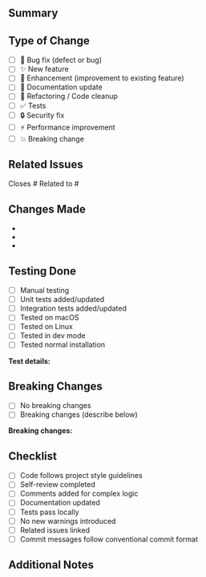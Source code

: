 ## Summary

<!-- Provide a brief summary of your changes -->

## Type of Change

<!-- Check all that apply -->

- [ ] 🐛 Bug fix (defect or bug)
- [ ] ✨ New feature
- [ ] 🔧 Enhancement (improvement to existing feature)
- [ ] 📝 Documentation update
- [ ] 🧹 Refactoring / Code cleanup
- [ ] ✅ Tests
- [ ] 🔒 Security fix
- [ ] ⚡ Performance improvement
- [ ] 💥 Breaking change

## Related Issues

<!-- Link to related issues -->

Closes #
Related to #

## Changes Made

<!-- Describe what you changed and why -->

-
-
-

## Testing Done

<!-- Describe how you tested your changes -->

- [ ] Manual testing
- [ ] Unit tests added/updated
- [ ] Integration tests added/updated
- [ ] Tested on macOS
- [ ] Tested on Linux
- [ ] Tested in dev mode
- [ ] Tested normal installation

**Test details:**

## Breaking Changes

<!-- If this is a breaking change, describe the impact and migration path -->

- [ ] No breaking changes
- [ ] Breaking changes (describe below)

**Breaking changes:**

## Checklist

<!-- Ensure you've completed these items -->

- [ ] Code follows project style guidelines
- [ ] Self-review completed
- [ ] Comments added for complex logic
- [ ] Documentation updated
- [ ] Tests pass locally
- [ ] No new warnings introduced
- [ ] Related issues linked
- [ ] Commit messages follow conventional commit format

## Additional Notes

<!-- Any additional information, context, or screenshots -->
